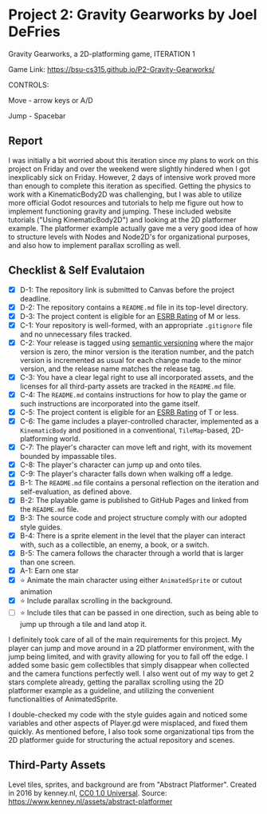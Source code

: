 # Project 2: Gravity Gearworks by Joel DeFries

Gravity Gearworks, a 2D-platforming game, ITERATION 1

Game Link: https://bsu-cs315.github.io/P2-Gravity-Gearworks/

CONTROLS:

  Move - arrow keys or A/D
  
  Jump - Spacebar

## Report

I was initially a bit worried about this iteration since my plans to work on this project on Friday and over the weekend were
slightly hindered when I got inexplicably sick on Friday. However, 2 days of intensive work proved more than enough to complete
this iteration as specified. Getting the physics to work with a KinematicBody2D was challenging, but I was able to utilize more
official Godot resources and tutorials to help me figure out how to implement functioning gravity and jumping. These included
website tutorials ("Using KinematicBody2D") and looking at the 2D platformer example. The platformer example actually
gave me a very good idea of how to structure levels with Nodes and Node2D's for organizational purposes, and also how
to implement parallax scrolling as well.

## Checklist & Self Evalutaion

- [X] D-1: The repository link is submitted to Canvas before the project deadline.
- [X] D-2: The repository contains a <code>README.md</code> file in its top-level directory.
- [X] D-3: The project content is eligible for an <a href="https://www.esrb.org/ratings-guide/">ESRB Rating</a> of M or less.
- [X] C-1: Your repository is well-formed, with an appropriate <code>.gitignore</code> file and no unnecessary files tracked.
- [X] C-2: Your release is tagged using <a href="https://semver.org/">semantic versioning</a> where the major version is zero, the minor version is the iteration number, and the patch version is incremented as usual for each change made to the minor version, and the release name matches the release tag.
- [X] C-3: You have a clear legal right to use all incorporated assets, and the licenses for all third-party assets are tracked in the <code>README.md</code> file.
- [X] C-4: The <code>README.md</code> contains instructions for how to play the game or such instructions are incorporated into the game itself.
- [X] C-5: The project content is eligible for an <a href="https://www.esrb.org/ratings-guide/">ESRB Rating</a> of T or less.
- [X] C-6: The game includes a player-controlled character, implemented as a <code>KinematicBody</code> and positioned in a conventional, <code>TileMap</code>-based, 2D-platforming world.
- [X] C-7: The player's character can move left and right, with its movement bounded by impassable tiles.
- [X] C-8: The player's character can jump up and onto tiles.
- [X] C-9: The player's character falls down when walking off a ledge.
- [X] B-1: The <code>README.md</code> file contains a personal reflection on the iteration and self-evaluation, as defined above.
- [X] B-2: The playable game is published to GitHub Pages and linked from the <code>README.md</code> file.
- [X] B-3: The source code and project structure comply with our adopted style guides.
- [X] B-4: There is a sprite element in the level that the player can interact with, such as a collectible, an enemy, a book, or a switch.
- [X] B-5: The camera follows the character through a world that is larger than one screen.
- [X] A-1: Earn one star
- [X] ⭐ Animate the main character using either <code>AnimatedSprite</code> or cutout animation
- [X] ⭐ Include parallax scrolling in the background.
- [ ] ⭐ Include tiles that can be passed in one direction, such as being able to jump up through a tile and land atop it.

I definitely took care of all of the main requirements for this project. My player can jump and move around in a 2D platformer environment,
with the jump being limited, and with gravity allowing for you to fall off the edge. I added some basic gem collectibles that simply disappear
when collected and the camera functions perfectly well. I also went out of my way to get 2 stars complete already, getting the parallax scrolling
using the 2D platformer example as a guideline, and utilizing the convenient functionalities of AnimatedSprite.

I double-checked my code with the style guides again and noticed some variables and other aspects of Player.gd were misplaced,
and fixed them quickly. As mentioned before, I also took some organizational tips from the 2D platformer guide for structuring
the actual repository and scenes.


## Third-Party Assets

Level tiles, sprites, and background are from "Abstract Platformer". Created in 2016 by kenney.nl,
[CC0 1.0 Universal](http://creativecommons.org/publicdomain/zero/1.0/). 
Source: https://www.kenney.nl/assets/abstract-platformer